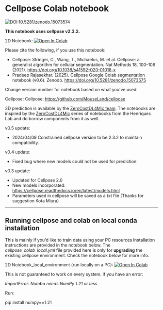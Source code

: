# Cellpose Colab notebook

[![DOI:10.5281/zenodo.15073574](https://img.shields.io/badge/DOI-10.5281/zenodo.1507357-B31B1B.svg)](https://doi.org/10.5281/zenodo.15073574)

**This notebook uses cellpose v2.3.2.**


2D Notebook: [![Open In Colab](https://colab.research.google.com/assets/colab-badge.svg)](https://colab.research.google.com/github/pr4deepr/cellpose-colab/blob/main/Cellpose_cell_segmentation_2D_prediction_only.ipynb)

Please cite the following, if you use this notebook:
- Cellpose: Stringer, C., Wang, T., Michaelos, M. et al. Cellpose: a generalist algorithm for cellular segmentation. Nat Methods 18, 100–106 (2021). https://doi.org/10.1038/s41592-020-01018-x
- Pradeep Rajasekhar. (2025). Cellpose Google Colab segmentation notebook (v0.6). Zenodo. https://doi.org/10.5281/zenodo.15073575

Change version number for notebook based on what you've used

Cellpose: Cellpose: https://github.com/MouseLand/cellpose

3D prediction is available  by the [ZeroCostDL4Mic team](https://github.com/HenriquesLab/ZeroCostDL4Mic/wiki). The notebooks are inspired by the [ZeroCostDL4Mic](https://github.com/HenriquesLab/ZeroCostDL4Mic/wiki) series of notebooks from the Henriques Lab and do borrow components from it as well. 


v0.5 update:
* 2024/04/09 Constrained cellpose version to be 2.3.2 to maintain compatibility.


v0.4 update:
* Fixed bug where new models could not be used for prediction


v0.3 update:
* Updated for Cellpose 2.0
* New models incorporated: https://cellpose.readthedocs.io/en/latest/models.html
* Parameters used in cellpose will be saved as a txt file (Thanks for suggestion Kota Miura)

***********************
## Running cellpose and colab on local conda installation

This is mainly if you'd like to train data using your PC resources
Installation instructions are provided in the notebook below. The _cellpose_colab_local.yml_ file provided here is only for **upgrading** the existing cellpose environment.
Check the notebook below for more info.

2D Notebook_local_environment (run locally on a PC): [![Open In Colab](https://colab.research.google.com/assets/colab-badge.svg)](https://colab.research.google.com/github/pr4deepr/cellpose-colab/blob/main/Cellpose_2D_run_on_local_environment.ipynb)

This is not guaranteed to work on every system. If you have an error:

_ImportError: Numba needs NumPy 1.21 or less_

Run:

pip install numpy==1.21
